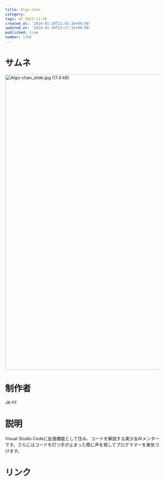 ```yaml
---
title: Algo-chan
category:
tags: at:2023-11-18
created_at: '2024-01-20T21:45:38+09:00'
updated_at: '2024-01-20T23:27:15+09:00'
published: true
number: 1168
---
```


# サムネ
<img width="960" alt="Algo-chan_slide.jpg (17.4 kB)" src="/img/markdown/1168/eb6034f4-a7c8-4a4c-9f06-98303ae71dae.jpg">



# 制作者
JK-FF

# 説明
Visual Studio Codeに拡張機能として住み、コードを解説する美少女AIメンターです。さらにはコードを打つ手が止まった際に声を発してプログラマーを勇気づけます。

# リンク
